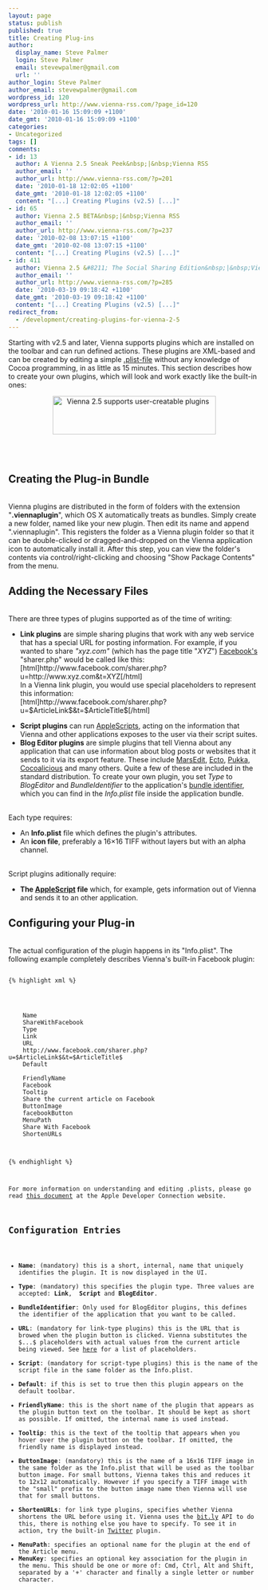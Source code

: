 ```yaml
---
layout: page
status: publish
published: true
title: Creating Plug-ins
author:
  display_name: Steve Palmer
  login: Steve Palmer
  email: stevewpalmer@gmail.com
  url: ''
author_login: Steve Palmer
author_email: stevewpalmer@gmail.com
wordpress_id: 120
wordpress_url: http://www.vienna-rss.com/?page_id=120
date: '2010-01-16 15:09:09 +1100'
date_gmt: '2010-01-16 15:09:09 +1100'
categories:
- Uncategorized
tags: []
comments:
- id: 13
  author: A Vienna 2.5 Sneak Peek&nbsp;|&nbsp;Vienna RSS
  author_email: ''
  author_url: http://www.vienna-rss.com/?p=201
  date: '2010-01-18 12:02:05 +1100'
  date_gmt: '2010-01-18 12:02:05 +1100'
  content: "[...] Creating Plugins (v2.5) [...]"
- id: 65
  author: Vienna 2.5 BETA&nbsp;|&nbsp;Vienna RSS
  author_email: ''
  author_url: http://www.vienna-rss.com/?p=237
  date: '2010-02-08 13:07:15 +1100'
  date_gmt: '2010-02-08 13:07:15 +1100'
  content: "[...] Creating Plugins (v2.5) [...]"
- id: 411
  author: Vienna 2.5 &#8211; The Social Sharing Edition&nbsp;|&nbsp;Vienna RSS
  author_email: ''
  author_url: http://www.vienna-rss.com/?p=285
  date: '2010-03-19 09:18:42 +1100'
  date_gmt: '2010-03-19 09:18:42 +1100'
  content: "[...] Creating Plugins (v2.5) [...]"
redirect_from:
  - /development/creating-plugins-for-vienna-2-5
---
```

<p>Starting with v2.5 and later, Vienna supports plugins which are installed on the toolbar and can run defined actions. These plugins are XML-based and can be created by editing a simple <a href="https://developer.apple.com/library/archive/documentation/Cocoa/Conceptual/PropertyLists/UnderstandXMLPlist/UnderstandXMLPlist.html">.plist-file</a> without any knowledge of Cocoa programming, in as little as 15 minutes.  This section describes how to create your own plugins, which will look and work exactly like the built-in ones:<br />
<center><img alt="Vienna 2.5 supports user-creatable plugins" src="http://www.vienna-rss.com/img/plugins.png" title="Vienna 2.5 supports user-creatable plugins" width="327" height="77" /></center></p>
<p><br><br />
<h2>Creating the Plug-in Bundle</h2><br />
Vienna plugins are distributed in the form of folders with the extension "<strong>.viennaplugin</strong>", which OS X automatically treats as bundles. Simply create a new folder, named like your new plugin. Then edit its name and append ".viennaplugin". This registers the folder as a Vienna plugin folder so that it can be double-clicked or dragged-and-dropped on the Vienna application icon to automatically install it. After this step, you can view the folder's contents via control/right-clicking and choosing "Show Package Contents" from the menu.</p>
<h2>Adding the Necessary Files</h2><br />
There are three types of plugins supported as of the time of writing: </p>
<ul>
<li>
<strong>Link plugins</strong> are simple sharing plugins that work with any web service that has a special URL for posting information. For example, if you wanted to share <em>"xyz.com"</em> (which has the page title "<em>XYZ</em>") <a href="http://www.facebook.com">Facebook's</a> "sharer.php" would be called like this:<br />
[html]http://www.facebook.com/sharer.php?u=http://www.xyz.com&amp;t=XYZ[/html]<br />
In a Vienna link plugin, you would use special placeholders to represent this information:<br />
[html]http://www.facebook.com/sharer.php?u=$ArticleLink$&amp;t=$ArticleTitle$[/html]<br />
</li></p>
<li><strong>Script plugins</strong> can run <a href="https://developer.apple.com/library/archive/documentation/AppleScript/Conceptual/AppleScriptX/AppleScriptX.html">AppleScripts</a>, acting on the information that Vienna and other applications exposes to the user via their script suites.</li>
<li>
<strong>Blog Editor plugins</strong> are simple plugins that tell Vienna about any application that can use information about blog posts or websites that it sends to it via its export feature. These include <a href="http://www.red-sweater.com/marsedit/">MarsEdit</a>, <a href="http://illuminex.com/ecto/">Ecto</a>, <a href="http://codesorcery.net/pukka">Pukka</a>, <a href="http://www.scifihifi.com/cocoalicious/">Cocoalicious</a> and many others. Quite a few of these are included in the standard distribution. To create your own plugin, you set <em>Type</em> to <em>BlogEditor</em> and <em>BundleIdentifier</em> to the application's <a href="https://developer.apple.com/library/archive/documentation/CoreFoundation/Conceptual/CFBundles/BundleTypes/BundleTypes.html">bundle identifier</a>, which you can find in the<em> Info.plist</em> file inside the application bundle.<br />
</li></p>
<p></ul><br />
Each type requires: </p>
<ul>
<li>An <strong>Info.plist</strong> file which defines the plugin's attributes.</li>
<li>An <strong>icon file</strong>, preferably a 16×16 TIFF without layers but with an alpha channel.</li><br />
</ul></p>
<p>Script plugins aditionally require:</p>
<ul>
<li><strong>The <a href="https://developer.apple.com/library/archive/documentation/AppleScript/Conceptual/AppleScriptX/AppleScriptX.html">AppleScript</a> file</strong> which, for example, gets information out of Vienna and sends it to an other application.</li></ul></p>
<h2>Configuring your Plug-in</h2><br />
The actual configuration of the plugin happens in its "Info.plist". The following example completely describes Vienna's built-in Facebook plugin:

<pre><code>
{% highlight xml %}
<?xml version="1.0" encoding="UTF-8"?>
<!DOCTYPE plist PUBLIC "-//Apple//DTD PLIST 1.0//EN" "http://www.apple.com/DTDs/PropertyList-1.0.dtd">
<plist version="1.0">
<dict>
	<key>Name</key>
	<string>ShareWithFacebook</string>
	<key>Type</key>
	<string>Link</string>
	<key>URL</key>
	<string>http://www.facebook.com/sharer.php?u=$ArticleLink$&amp;t=$ArticleTitle$</string>
	<key>Default</key>
	<false/>
	<key>FriendlyName</key>
	<string>Facebook</string>
	<key>Tooltip</key>
	<string>Share the current article on Facebook</string>
	<key>ButtonImage</key>
	<string>facebookButton</string>
	<key>MenuPath</key>
	<string>Share With Facebook</string>
	<key>ShortenURLs</key>
	<false/>
</dict>
</plist>
{% endhighlight %}


<p>For more information on understanding and editing .plists, please go read <a href="https://developer.apple.com/library/archive/documentation/Cocoa/Conceptual/PropertyLists/UnderstandXMLPlist/UnderstandXMLPlist.html">this document</a> at the Apple Developer Connection website.</p>
<h2>Configuration Entries</h2></p>
<ul>
<li><strong>Name</strong>: (mandatory) this is a short, internal, name that uniquely identifies the plugin. It is now displayed in the UI.</li>
<li><strong>Type</strong>: (mandatory) this specifies the plugin type. Three values are accepted: <strong>Link</strong>,  <strong>Script</strong> and <strong>BlogEditor</strong>.</li>
<li><strong>BundleIdentifier</strong>: Only used for BlogEditor plugins, this defines the identifier of the application that you want to be called.</li>
<li><strong>URL</strong>: (mandatory for link-type plugins) this is the URL that is browed when the plugin button is clicked. Vienna substitutes the $...$ placeholders with actual values from the current article being viewed. See <a href="http://www.vienna-rss.com/?page_id=65">here</a> for a list of placeholders.</li>
<li><strong>Script</strong>: (mandatory for script-type plugins) this is the name of the script file in the same folder as the Info.plist.</li>
<li><strong>Default</strong>: if this is set to true then this plugin appears on the default toolbar.</li>
<li><strong>FriendlyName</strong>: this is the short name of the plugin that appears as the plugin button text on the toolbar. It should be kept as short as possible. If omitted, the internal name is used instead.</li>
<li><strong>Tooltip</strong>: this is the text of the tooltip that appears when you hover over the plugin button on the toolbar. If omitted, the friendly name is displayed instead.</li>
<li><strong>ButtonImage</strong>: (mandatory) this is the name of a 16x16 TIFF image in the same folder as the Info.plist that will be used as the toolbar button image. For small buttons, Vienna takes this and reduces it to 12x12 automatically. However if you specify a TIFF image with the "small" prefix to the button image name then Vienna will use that for small buttons.</li>
<li><strong>ShortenURLs</strong>: for link type plugins, specifies whether Vienna shortens the URL before using it. Vienna uses the <a href="http://www.bit.ly">bit.ly</a> API to do this, there is nothing else you have to specify. To see it in action, try the built-in <a href="http://www.twitter.com">Twitter</a> plugin.</li>
<li><strong>MenuPath</strong>: specifies an optional name for the plugin at the end of the Article menu.
<li><strong>MenuKey</strong>: specifies an optional key association for the plugin in the menu. This should be one or more of: Cmd, Ctrl, Alt and Shift, separated by a '+' character and finally a single letter or number character.<br />
